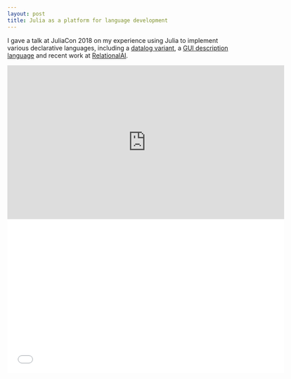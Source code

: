 ```yaml
---
layout: post
title: Julia as a platform for language development
---
```


I gave a talk at JuliaCon 2018 on my experience using Julia to implement various declarative languages, including a [datalog variant](/blog/2016/10/11/a-practical-relational-query-compiler-in-500-lines/), a [GUI description language](/blog/2017/07/28/relational-ui/) and recent work at [RelationalAI](http://relational.ai/).

<iframe style="width: 45em; height: 25em" src="https://www.youtube.com/embed/BBUrQId0HhQ" frameborder="0" allow="autoplay; encrypted-media" allowfullscreen></iframe>

<iframe style="width: 45em; height: 25em" src="/JuliaCon2018/talk.html" frameborder="0"></iframe>
